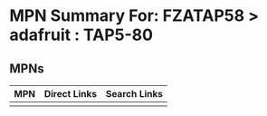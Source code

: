 



# MPN Summary For: FZATAP58 > adafruit : TAP5-80

## MPNs
  

|MPN|Direct Links|Search Links|
| :--- | :--- | :--- |
||||
